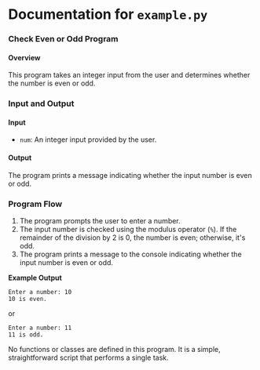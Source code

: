 # Documentation for `example.py`

### Check Even or Odd Program
#### Overview

This program takes an integer input from the user and determines whether the number is even or odd.

### Input and Output

#### Input
* `num`: An integer input provided by the user.

#### Output

The program prints a message indicating whether the input number is even or odd.

### Program Flow

1. The program prompts the user to enter a number.
2. The input number is checked using the modulus operator (`%`). If the remainder of the division by 2 is 0, the number is even; otherwise, it's odd.
3. The program prints a message to the console indicating whether the input number is even or odd.

**Example Output**
```
Enter a number: 10
10 is even.
```
or
```
Enter a number: 11
11 is odd.
```
No functions or classes are defined in this program. It is a simple, straightforward script that performs a single task.